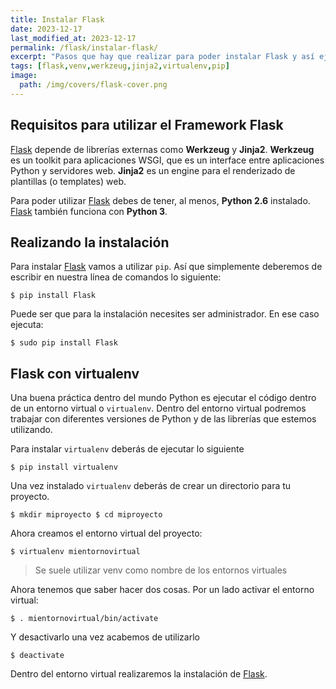 ```yaml
---
title: Instalar Flask
date: 2023-12-17
last_modified_at: 2023-12-17
permalink: /flask/instalar-flask/
excerpt: "Pasos que hay que realizar para poder instalar Flask y así ejecutar nuestra primera aplicación con este framework."
tags: [flask,venv,werkzeug,jinja2,virtualenv,pip]
image:
  path: /img/covers/flask-cover.png
---
```


## Requisitos para utilizar el Framework Flask


[Flask](http://www.manualweb.net/flask/) depende de librerías externas como **Werkzeug** y **Jinja2**. **Werkzeug** es un toolkit para aplicaciones WSGI, que es un interface entre aplicaciones Python y servidores web. **Jinja2** es un engine para el renderizado de plantillas (o templates) web.


Para poder utilizar [Flask](http://www.manualweb.net/flask/) debes de tener, al menos, **Python 2.6** instalado. [Flask](http://www.manualweb.net/flask/) también funciona con **Python 3**.


## Realizando la instalación


Para instalar [Flask](http://www.manualweb.net/flask/) vamos a utilizar `pip`. Así que simplemente deberemos de escribir en nuestra línea de comandos lo siguiente:


```shell
$ pip install Flask
```


Puede ser que para la instalación necesites ser administrador. En ese caso ejecuta:


```shell
$ sudo pip install Flask
```


## Flask con virtualenv


Una buena práctica dentro del mundo Python es ejecutar el código dentro de un entorno virtual o `virtualenv`. Dentro del entorno virtual podremos trabajar con diferentes versiones de Python y de las librerías que estemos utilizando.


Para instalar `virtualenv` deberás de ejecutar lo siguiente


```shell
$ pip install virtualenv
```


Una vez instalado `virtualenv` deberás de crear un directorio para tu proyecto.


```shell
$ mkdir miproyecto $ cd miproyecto
```


Ahora creamos el entorno virtual del proyecto:


```shell
$ virtualenv mientornovirtual
```


> Se suele utilizar venv como nombre de los entornos virtuales


Ahora tenemos que saber hacer dos cosas. Por un lado activar el entorno virtual:


```shell
$ . mientornovirtual/bin/activate
```


Y desactivarlo una vez acabemos de utilizarlo


```shell
$ deactivate
```


Dentro del entorno virtual realizaremos la instalación de [Flask](https://www.manualweb.net/flask/).

